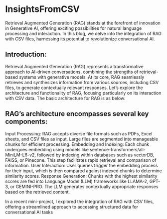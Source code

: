 # InsightsFromCSV

Retrieval Augmented Generation (RAG) stands at the forefront of innovation in Generative AI, offering exciting possibilities for natural language processing and interaction. In this blog, we delve into the integration of RAG with CSV files, harnessing its potential to revolutionize conversational AI.

## Introduction:
Retrieval Augmented Generation (RAG) represents a transformative approach to AI-driven conversations, combining the strengths of retrieval-based systems with generative models. At its core, RAG seamlessly retrieves and synthesizes information from various sources, including CSV files, to generate contextually relevant responses. Let’s explore the architecture and functionality of RAG, focusing particularly on its interaction with CSV data.
The basic architecture for RAG is as below:

## RAG’s architecture encompasses several key components:
Input Processing: RAG accepts diverse file formats such as PDFs, Excel sheets, and CSV files as input. Large files are segmented into manageable chunks for efficient processing.
Embedding and Indexing: Each chunk undergoes embedding using models like sentence-transformers/all-MiniLM-L6-v2, followed by indexing within databases such as vectorDB, FAISS, or Pinecone. This step facilitates rapid retrieval and comparison of information.
User Interaction: User queries trigger the embedding process for their input, which is then compared against indexed chunks to determine similarity scores.
Response Generation: Chunks with the highest similarity scores are fed into Language Model (LLM) frameworks like LLAMA-2, GPT-3, or GEMINI-PRO. The LLM generates contextually appropriate responses based on the retrieved content.

In a recent mini-project, I explored the integration of RAG with CSV files, offering a streamlined approach to accessing structured data for conversational AI tasks
